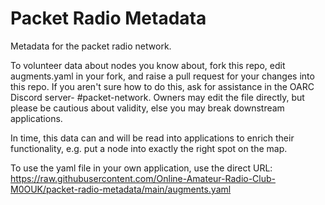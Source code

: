 # Packet Radio Metadata
Metadata for the packet radio network.

To volunteer data about nodes you know about, fork this repo, edit augments.yaml in your fork, and raise a pull request for your changes into this repo. If you aren't sure how to do this, ask for assistance in the OARC Discord server- #packet-network. Owners may edit the file directly, but please be cautious about validity, else you may break downstream applications.

In time, this data can and will be read into applications to enrich their functionality, e.g. put a node into exactly the right spot on the map.

To use the yaml file in your own application, use the direct URL: https://raw.githubusercontent.com/Online-Amateur-Radio-Club-M0OUK/packet-radio-metadata/main/augments.yaml
